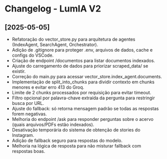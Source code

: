 # Changelog - LumIA V2

## [2025-05-05]
- Refatoração do vector_store.py para arquitetura de agentes (IndexAgent, SearchAgent, Orchestrator).
- Adição de .gitignore para proteger .env, arquivos de dados, cache e configs do VSCode.
- Criação de endpoint /documentos para listar documentos indexados.
- Ajuste do carregamento de dados para priorizar scraped_data/ se existir.
- Correção do main.py para acessar vector_store.index_agent.documents.
- Implementação de split_into_chunks para dividir contexto em chunks menores e evitar erro 413 do Groq.
- Limite de 2 chunks processados por requisição para evitar timeout.
- Filtro opcional por palavra-chave extraída da pergunta para restringir busca por URL.
- Ajuste do fallback: só retorna mensagem padrão se todas as respostas forem negativas.
- Melhoria do endpoint /ask para responder perguntas sobre o acervo (quais arquivos/PDFs estão indexados).
- Desativação temporária do sistema de obtenção de stories do Instagram.
- Adição de fallback seguro para respostas do modelo.
- Melhoria na lógica de resposta para não misturar fallback com respostas boas.
